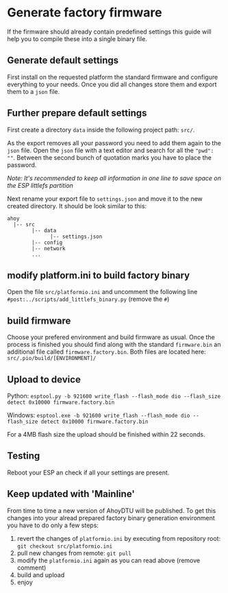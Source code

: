 # Generate factory firmware

If the firmware should already contain predefined settings this guide will help you to compile these into a single binary file.

## Generate default settings

First install on the requested platform the standard firmware and configure everything to your needs. Once you did all changes store them and export them to a `json` file.

## Further prepare default settings

First create a directory `data` inside the following project path: `src/`.

As the export removes all your password you need to add them again to the `json` file. Open the `json` file with a text editor and search for all the `"pwd": ""`. Between the second bunch of quotation marks you have to place the password.

*Note: It's recommended to keep all information in one line to save space on the ESP littlefs partition*

Next rename your export file to `settings.json` and move it to the new created directory. It should be look similar to this:

```
ahoy
  |-- src
        |-- data
              |-- settings.json
        |-- config
        |-- network
        ...
```

## modify platform.ini to build factory binary

Open the file `src/platformio.ini` and uncomment the following line `#post:../scripts/add_littlefs_binary.py` (remove the `#`)

## build firmware

Choose your prefered environment and build firmware as usual. Once the process is finished you should find along with the standard `firmware.bin` an additional file called `firmware.factory.bin`. Both files are located here: `src/.pio/build/[ENVIRONMENT]/`

## Upload to device

Python:
`esptool.py -b 921600 write_flash --flash_mode dio --flash_size detect 0x10000 firmware.factory.bin`

Windows:
`esptool.exe -b 921600 write_flash --flash_mode dio --flash_size detect 0x10000 firmware.factory.bin`

For a 4MB flash size the upload should be finished within 22 seconds.

## Testing

Reboot your ESP an check if all your settings are present.

## Keep updated with 'Mainline'

From time to time a new version of AhoyDTU will be published. To get this changes into your alread prepared factory binary generation environment you have to do only a few steps:

1. revert the changes of `platformio.ini` by executing from repository root: `git checkout src/platformio.ini`
2. pull new changes from remote: `git pull`
3. modify the `platformio.ini` again as you can read above (remove comment)
4. build and upload
5. enjoy
